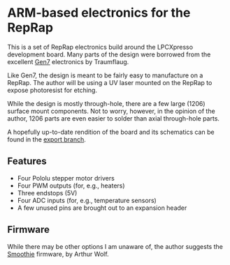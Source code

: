 # ARM-based electronics for the RepRap

This is a set of RepRap electronics build around the LPCXpresso
development board. Many parts of the design were borrowed from the
excellent [Gen7](http://reprap.org/wiki/Generation_7_Electronics)
electronics by Traumflaug.

Like Gen7, the design is meant to be fairly easy to manufacture on a
RepRap. The author will be using a UV laser mounted on the RepRap to
expose photoresist for etching.

While the design is mostly through-hole, there are a few large (1206)
surface mount components. Not to worry, however, in the opinion of the
author, 1206 parts are even easier to solder than axial through-hole
parts.

A hopefully up-to-date rendition of the board and its schematics can
be found in the
[export branch](https://github.com/bgamari/reprap-arm-hardware/tree/gh-pages/export).

## Features

 * Four Pololu stepper motor drivers
 * Four PWM outputs (for, e.g., heaters)
 * Three endstops (5V)
 * Four ADC inputs (for, e.g., temperature sensors)
 * A few unused pins are brought out to an expansion header
 
## Firmware

While there may be other options I am unaware of, the author suggests
the [Smoothie](http://smoothieware.org/) firmware, by Arthur Wolf.

